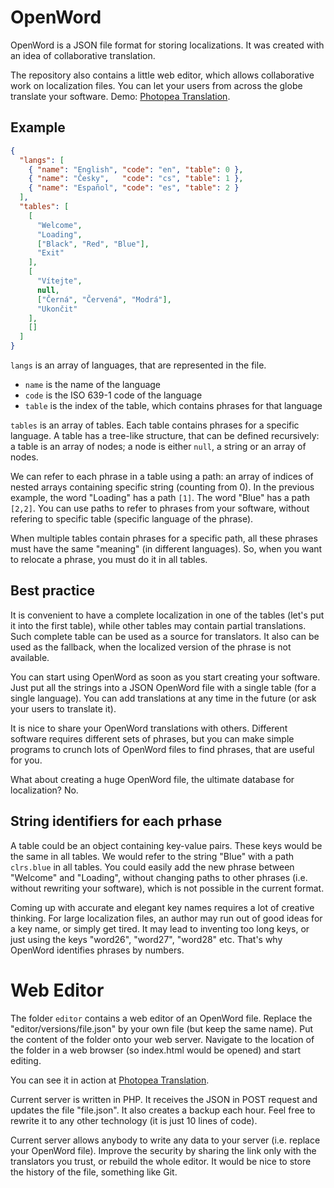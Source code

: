 # OpenWord

OpenWord is a JSON file format for storing localizations. It was created with an idea of collaborative translation.

The repository also contains a little web editor, which allows collaborative work on localization files. You can let your users from across the globe translate your software. Demo: [Photopea Translation](https://www.photopea.com/translate/).

## Example

```json
{ 
  "langs": [
    { "name": "English", "code": "en", "table": 0 },
    { "name": "Česky",   "code": "cs", "table": 1 },
    { "name": "Español", "code": "es", "table": 2 }
  ],
  "tables": [
    [
      "Welcome",
      "Loading",
      ["Black", "Red", "Blue"],
      "Exit"
    ],
    [
      "Vítejte",
      null,
      ["Černá", "Červená", "Modrá"],
      "Ukončit"
    ],
    []
  ]
}
```
`langs` is an array of languages, that are represented in the file. 
* `name` is the name of the language
* `code` is the ISO 639-1 code of the language
* `table` is the index of the table, which contains phrases for that language
 
`tables` is an array of tables. Each table contains phrases for a specific language. A table has a tree-like structure, that can be defined recursively: a table is an array of nodes; a node is either `null`, a string or an array of nodes.

We can refer to each phrase in a table using a path: an array of indices of nested arrays containing specific string (counting from 0). In the previous example, the word "Loading" has a path `[1]`. The word "Blue" has a path `[2,2]`. You can use paths to refer to phrases from your software, without refering to specific table (specific language of the phrase).

When multiple tables contain phrases for a specific path, all these phrases must have the same "meaning" (in different languages). So, when you want to relocate a phrase, you must do it in all tables.

## Best practice

It is convenient to have a complete localization in one of the tables (let's put it into the first table), while other tables may contain partial translations. Such complete table can be used as a source for translators. It also can be used as the fallback, when the localized version of the phrase is not available.

You can start using OpenWord as soon as you start creating your software. Just put all the strings into a JSON OpenWord file with a single table (for a single language). You can add translations at any time in the future (or ask your users to translate it).

It is nice to share your OpenWord translations with others. Different software requires different sets of phrases, but you can make simple programs to crunch lots of OpenWord files to find phrases, that are useful for you.

What about creating a huge OpenWord file, the ultimate database for localization? No.

## String identifiers for each prhase

A table could be an object containing key-value pairs. These keys would be the same in all tables. We would refer to the string "Blue" with a path `clrs.blue` in all tables. You could easily add the new phrase between "Welcome" and "Loading", without changing paths to other phrases (i.e. without rewriting your software), which is not possible in the current format.

Coming up with accurate and elegant key names requires a lot of creative thinking. For large localization files, an author may run out of good ideas for a key name, or simply get tired. It may lead to inventing too long keys, or just using the keys "word26", "word27", "word28" etc. That's why OpenWord identifies phrases by numbers.

# Web Editor

The folder `editor` contains a web editor of an OpenWord file. Replace the "editor/versions/file.json" by your own file (but keep the same name). Put the content of the folder onto your web server. Navigate to the location of the folder in a web browser (so index.html would be opened) and start editing.

You can see it in action at [Photopea Translation](https://www.photopea.com/translate/).

Current server is written in PHP. It receives the JSON in POST request and updates the file "file.json". It also creates a backup each hour. Feel free to rewrite it to any other technology (it is just 10 lines of code). 

Current server allows anybody to write any data to your server (i.e. replace your OpenWord file). Improve the security by sharing the link only with the translators you trust, or rebuild the whole editor. It would be nice to store the history of the file, something like Git.

